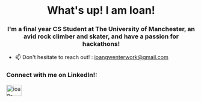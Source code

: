 <h1 align="center">What's up! I am Ioan!</h1>
<h3 align="center">I'm a final year CS Student at The University of Manchester, an avid rock climber and skater, and have a passion for hackathons!</h3>

- 📫 Don't hesitate to reach out! : ioangwenterwork@gmail.com

<h3 align="left">Connect with me on LinkedIn!:</h3>
<p align="left">
<a href="https://linkedin.com/in/ioan-gwenter" target="blank"><img align="center" src="https://raw.githubusercontent.com/rahuldkjain/github-profile-readme-generator/master/src/images/icons/Social/linked-in-alt.svg" alt="ioan-gwenter" height="30" width="40" /></a>
